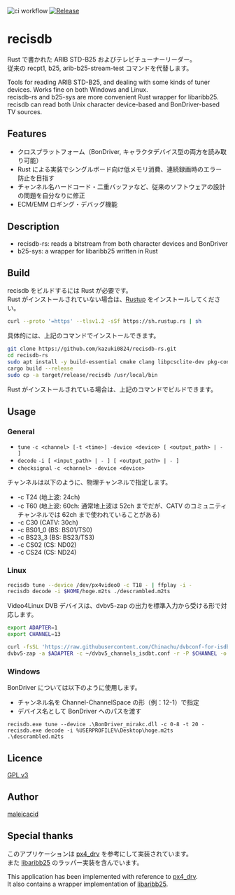 ![ci workflow](https://github.com/kazuki0824/recisdb-rs/actions/workflows/rust.yml/badge.svg)
[![Release](https://github.com/kazuki0824/recisdb-rs/actions/workflows/release.yml/badge.svg)](https://github.com/kazuki0824/recisdb-rs/actions/workflows/release.yml)

recisdb
=======

Rust で書かれた ARIB STD-B25 およびテレビチューナーリーダー。  
従来の recpt1, b25, arib-b25-stream-test コマンドを代替します。

Tools for reading ARIB STD-B25, and dealing with some kinds of tuner devices. Works fine on both Windows and Linux.  
recisdb-rs and b25-sys are more convenient Rust wrapper for libaribb25. recisdb can read both Unix character device-based and BonDriver-based TV sources. 

## Features

- クロスプラットフォーム（BonDriver, キャラクタデバイス型の両方を読み取り可能）
- Rust による実装でシングルボード向け低メモリ消費、連続録画時のエラー防止を目指す
- チャンネル名ハードコード・二重バッファなど、従来のソフトウェアの設計の問題を自分なりに修正
- ECM/EMM ロギング・デバッグ機能

## Description

- recisdb-rs: reads a bitstream from both character devices and BonDriver
- b25-sys: a wrapper for libaribb25 written in Rust

## Build

recisdb をビルドするには Rust が必要です。  
Rust がインストールされていない場合は、[Rustup](https://www.rust-lang.org/ja/tools/install) をインストールしてください。

```bash
curl --proto '=https' --tlsv1.2 -sSf https://sh.rustup.rs | sh
```

具体的には、上記のコマンドでインストールできます。

```bash
git clone https://github.com/kazuki0824/recisdb-rs.git
cd recisdb-rs
sudo apt install -y build-essential cmake clang libpcsclite-dev pkg-config
cargo build --release
sudo cp -a target/release/recisdb /usr/local/bin
```

Rust がインストールされている場合は、上記のコマンドでビルドできます。

## Usage

### General

- `tune` `-c <channel> [-t <time>] -device <device> [ <output_path> | - ]`
- `decode` `-i [ <input_path> | - ] [ <output_path> | - ]`
- `checksignal` `-c <channel> -device <device>`

チャンネルは以下のように、物理チャンネルで指定します。

- -c T24 (地上波: 24ch)
- -c T60 (地上波: 60ch: 通常地上波は 52ch までだが、CATV のコミュニティチャンネルでは 62ch まで使われていることがある)
- -c C30 (CATV: 30ch)
- -c BS01_0 (BS: BS01/TS0)
- -c BS23_3 (BS: BS23/TS3)
- -c CS02 (CS: ND02)
- -c CS24 (CS: ND24)

### Linux

```bash
recisdb tune --device /dev/px4video0 -c T18 - | ffplay -i -
recisdb decode -i $HOME/hoge.m2ts ./descrambled.m2ts
```

Video4Linux DVB デバイスは、dvbv5-zap の出力を標準入力から受ける形で対応します。

```bash
export ADAPTER=1
export CHANNEL=13

curl -fsSL 'https://raw.githubusercontent.com/Chinachu/dvbconf-for-isdb/master/conf/dvbv5_channels_isdbt.conf' --output-dir ~/ && \
dvbv5-zap -a $ADAPTER -c ~/dvbv5_channels_isdbt.conf -r -P $CHANNEL -o - | recisdb decode -i - - | ffplay -i -
```

### Windows

BonDriver については以下のように使用します。

- チャンネル名を Channel-ChannelSpace の形（例：12-1）で指定
- デバイス名として BonDriver へのパスを渡す

```
recisdb.exe tune --device .\BonDriver_mirakc.dll -c 0-8 -t 20 -
recisdb.exe decode -i %USERPROFILE%\Desktop\hoge.m2ts .\descrambled.m2ts
```

## Licence

[GPL v3](https://github.com/kazuki0824/recisdb-rs/blob/master/LICENSE)


## Author

[maleicacid](https://github.com/kazuki0824)

## Special thanks

このアプリケーションは [px4_drv](https://github.com/nns779/px4_drv) を参考にして実装されています。  
また [libaribb25](https://github.com/tsukumijima/libaribb25) のラッパー実装を含んでいます。

This application has been implemented with reference to [px4_drv](https://github.com/nns779/px4_drv).  
It also contains a wrapper implementation of [libaribb25](https://github.com/tsukumijima/libaribb25).
